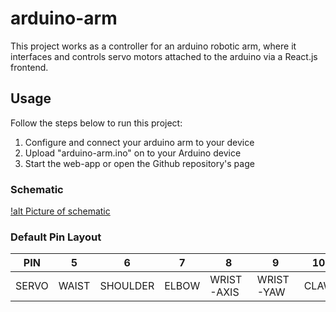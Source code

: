 # arduino-arm
This project works as a controller for an arduino robotic arm, where it interfaces and controls servo motors attached to the arduino via a React.js frontend.  

## Usage  
Follow the steps below to run this project:
<ol>
  <li>Configure and connect your arduino arm to your device</li>
  <li>Upload "arduino-arm.ino" on to your Arduino device</li>
  <li>Start the web-app or open the Github repository's page</li>
</ol>

### Schematic
[!alt Picture of schematic](https://github.com/vincetrain/arduino-arm/blob/main/schematic.png)

### Default Pin Layout  
| PIN   | 5     | 6        | 7     | 8          | 9         | 10   |
|-------|-------|----------|-------|------------|-----------|------|
| SERVO | WAIST | SHOULDER | ELBOW | WRIST-AXIS | WRIST-YAW | CLAW |
